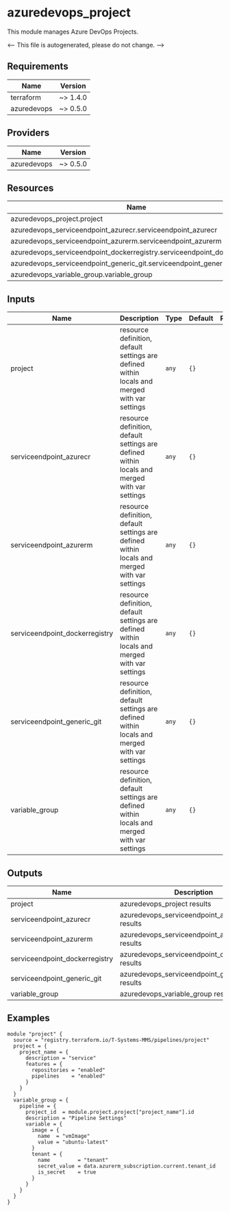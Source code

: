 <!-- BEGIN_TF_DOCS -->
# azuredevops_project

This module manages Azure DevOps Projects.

<-- This file is autogenerated, please do not change. -->

## Requirements

| Name | Version |
|------|---------|
| terraform | ~> 1.4.0 |
| azuredevops | ~> 0.5.0 |

## Providers

| Name | Version |
|------|---------|
| azuredevops | ~> 0.5.0 |

## Resources

| Name | Type |
|------|------|
| azuredevops_project.project | resource |
| azuredevops_serviceendpoint_azurecr.serviceendpoint_azurecr | resource |
| azuredevops_serviceendpoint_azurerm.serviceendpoint_azurerm | resource |
| azuredevops_serviceendpoint_dockerregistry.serviceendpoint_dockerregistry | resource |
| azuredevops_serviceendpoint_generic_git.serviceendpoint_generic_git | resource |
| azuredevops_variable_group.variable_group | resource |

## Inputs

| Name | Description | Type | Default | Required |
|------|-------------|------|---------|:--------:|
| project | resource definition, default settings are defined within locals and merged with var settings | `any` | `{}` | no |
| serviceendpoint_azurecr | resource definition, default settings are defined within locals and merged with var settings | `any` | `{}` | no |
| serviceendpoint_azurerm | resource definition, default settings are defined within locals and merged with var settings | `any` | `{}` | no |
| serviceendpoint_dockerregistry | resource definition, default settings are defined within locals and merged with var settings | `any` | `{}` | no |
| serviceendpoint_generic_git | resource definition, default settings are defined within locals and merged with var settings | `any` | `{}` | no |
| variable_group | resource definition, default settings are defined within locals and merged with var settings | `any` | `{}` | no |

## Outputs

| Name | Description |
|------|-------------|
| project | azuredevops_project results |
| serviceendpoint_azurecr | azuredevops_serviceendpoint_azurecr results |
| serviceendpoint_azurerm | azuredevops_serviceendpoint_azurerm results |
| serviceendpoint_dockerregistry | azuredevops_serviceendpoint_dockerregistry results |
| serviceendpoint_generic_git | azuredevops_serviceendpoint_generic_git results |
| variable_group | azuredevops_variable_group results |

## Examples

```hcl
module "project" {
  source = "registry.terraform.io/T-Systems-MMS/pipelines/project"
  project = {
    project_name = {
      description = "service"
      features = {
        repositories = "enabled"
        pipelines    = "enabled"
      }
    }
  }
  variable_group = {
    pipeline = {
      project_id  = module.project.project["project_name"].id
      description = "Pipeline Settings"
      variable = {
        image = {
          name  = "vmImage"
          value = "ubuntu-latest"
        }
        tenant = {
          name         = "tenant"
          secret_value = data.azurerm_subscription.current.tenant_id
          is_secret    = true
        }
      }
    }
  }
}
```
<!-- END_TF_DOCS -->